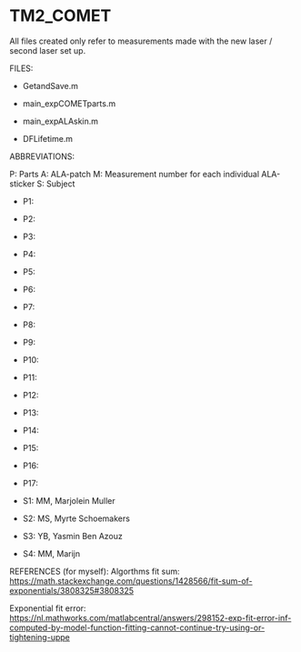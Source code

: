 # TM2_COMET
All files created only refer to measurements made with the new laser / second laser set up. 

FILES:

- GetandSave.m 
- main_expCOMETparts.m
- main_expALAskin.m

- DFLifetime.m

ABBREVIATIONS:

P: Parts 
A: ALA-patch 
M: Measurement number for each individual ALA-sticker 
S: Subject 

- P1: 
- P2: 
- P3: 
- P4: 
- P5:
- P6:
- P7:
- P8:
- P9:
- P10:
- P11:
- P12:
- P13:
- P14:
- P15:
- P16:
- P17:

- S1: MM, Marjolein Muller
- S2: MS, Myrte Schoemakers
- S3: YB, Yasmin Ben Azouz 
- S4: MM, Marijn 

REFERENCES (for myself): 
Algorthms fit sum: https://math.stackexchange.com/questions/1428566/fit-sum-of-exponentials/3808325#3808325

Exponential fit error: https://nl.mathworks.com/matlabcentral/answers/298152-exp-fit-error-inf-computed-by-model-function-fitting-cannot-continue-try-using-or-tightening-uppe
